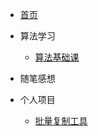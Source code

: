 <!-- docs/_sidebar.md -->

* [首页](README)

* 算法学习
    * [算法基础课](algorithm/算法基础课)

* 随笔感想

* 个人项目
    * [批量复制工具](https://corddt.github.io/easy_copy)